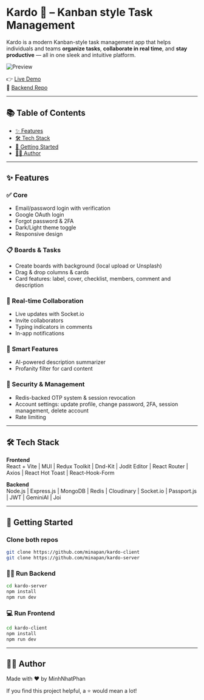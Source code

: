 # Kardo 🧩 – Kanban style Task Management

Kardo is a modern Kanban-style task management app that helps individuals and teams **organize tasks**, **collaborate in real time**, and **stay productive** — all in one sleek and intuitive platform.

![Preview](https://kardo.nhatphan.id.vn/hero.png)

👉 [Live Demo](https://kardo.nhatphan.id.vn)  
📁 [Backend Repo](https://github.com/minapan/kardo-server)

---

## 📚 Table of Contents

- [✨ Features](#-features)
- [🛠 Tech Stack](#-tech-stack)
- [🚀 Getting Started](#-getting-started)
- [🙋‍♂️ Author](#-author)

---

## ✨ Features

### ✅ Core
- Email/password login with verification
- Google OAuth login
- Forgot password & 2FA
- Dark/Light theme toggle
- Responsive design

### 📋 Boards & Tasks
- Create boards with background (local upload or Unsplash)
- Drag & drop columns & cards
- Card features: label, cover, checklist, members, comment and description

### 🔁 Real-time Collaboration
- Live updates with Socket.io
- Invite collaborators
- Typing indicators in comments
- In-app notifications

### 🧠 Smart Features
- AI-powered description summarizer
- Profanity filter for card content

### 🔐 Security & Management
- Redis-backed OTP system & session revocation
- Account settings: update profile, change password, 2FA, session management, delete account
- Rate limiting

---

## 🛠 Tech Stack

**Frontend**  
React + Vite | MUI | Redux Toolkit | Dnd-Kit | Jodit Editor | React Router | Axios | React Hot Toast | React-Hook-Form

**Backend**  
Node.js | Express.js | MongoDB | Redis | Cloudinary | Socket.io | Passport.js | JWT | GeminiAI | Joi

---

## 🚀 Getting Started

### Clone both repos
```bash
git clone https://github.com/minapan/kardo-client
git clone https://github.com/minapan/kardo-server
```

### 🧑‍💻 Run Backend
```bash
cd kardo-server
npm install
npm run dev
```

### 💻 Run Frontend
```bash
cd kardo-client
npm install
npm run dev
```
---

## 🙋‍♂️ Author
Made with ❤️ by MinhNhatPhan

If you find this project helpful, a ⭐ would mean a lot!